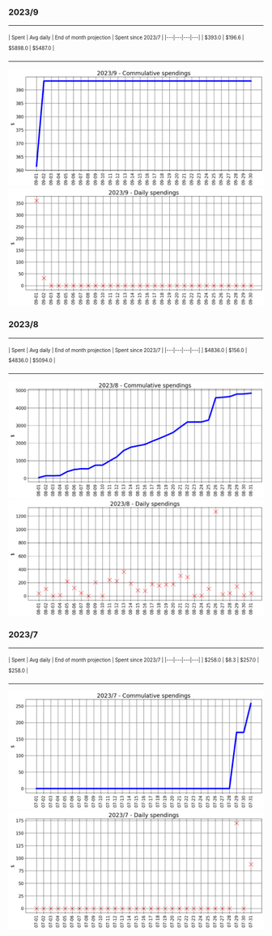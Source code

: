 

### 2023/9


__________________________________
<sub><sup>
| Spent | Avg daily | End of month projection | Spent since 2023/7 |
|---|---|---|---|
| $393.0  |  $196.6  | $5898.0  |  $5487.0  |
</sub></sup>
__________________________________
![graph_9_sum](graph_9_sum.png)
![graph_9_vals](graph_9_vals.png)


### 2023/8


__________________________________
<sub><sup>
| Spent | Avg daily | End of month projection | Spent since 2023/7 |
|---|---|---|---|
| $4836.0  |  $156.0  | $4836.0  |  $5094.0  |
</sub></sup>
__________________________________
![graph_8_sum](graph_8_sum.png)
![graph_8_vals](graph_8_vals.png)


### 2023/7


__________________________________
<sub><sup>
| Spent | Avg daily | End of month projection | Spent since 2023/7 |
|---|---|---|---|
| $258.0  |  $8.3  | $257.0  |  $258.0  |
</sub></sup>
__________________________________
![graph_7_sum](graph_7_sum.png)
![graph_7_vals](graph_7_vals.png)